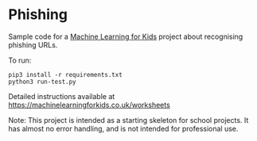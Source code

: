 # Phishing

Sample code for a [Machine Learning for Kids](https://machinelearningforkids.co.uk/) project about recognising phishing URLs.

To run:

```
pip3 install -r requirements.txt
python3 run-test.py
```

Detailed instructions available at https://machinelearningforkids.co.uk/worksheets

Note: This project is intended as a starting skeleton for school projects. It has almost no error handling, and is not intended for professional use.
